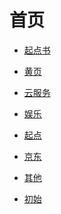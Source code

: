 # 首页

<div id = "首"></div>
<script src = "./js/首.js"></script>

* [起点书](网页/起点书.html)
* [黄页](网页/黄页.html)

* [云服务](网页/云服务.html)
* [娱乐](网页/娱乐.html)
* [起点](网页/起点.html)
* [京东](网页/京东.html)
* [其他](网页/其他.html)

* [初始](网页/初始.html)
